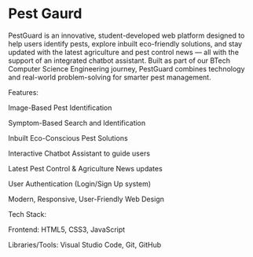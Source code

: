 # Pest Gaurd
PestGuard is an innovative, student-developed web platform designed to help users identify pests, explore inbuilt eco-friendly solutions, and stay updated with the latest agriculture and pest control news — all with the support of an integrated chatbot assistant.
Built as part of our BTech Computer Science Engineering journey, PestGuard combines technology and real-world problem-solving for smarter pest management.



Features:

Image-Based Pest Identification

Symptom-Based Search and Identification

Inbuilt Eco-Conscious Pest Solutions

Interactive Chatbot Assistant to guide users

Latest Pest Control & Agriculture News updates

User Authentication (Login/Sign Up system)

Modern, Responsive, User-Friendly Web Design



Tech Stack:

Frontend: HTML5, CSS3, JavaScript

Libraries/Tools: Visual Studio Code, Git, GitHub
